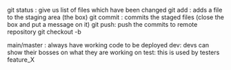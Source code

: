 git status : give us list of files which have been changed
git add : adds a file to the staging area (the box)
git commit : commits the staged files (close the box and put a message on it)
git push: push the commits to remote repository
git checkout -b <branchname>


main/master : always have working code to be deployed
dev: devs can show their bosses on what they are working on
test: this is used by testers 
feature_X